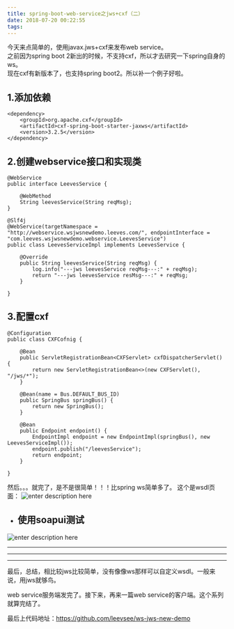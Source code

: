 ```yaml
---
title: spring-boot-web-service之jws+cxf（二）
date: 2018-07-20 00:22:55
tags:
---
```


今天来点简单的，使用javax.jws+cxf来发布web service。  
之前因为spring boot 2新出的时候，不支持cxf，所以才去研究一下spring自身的ws。  
现在cxf有新版本了，也支持spring boot2。所以补一个例子好啦。  

## 1.添加依赖

``` 
<dependency>
	<groupId>org.apache.cxf</groupId>
	<artifactId>cxf-spring-boot-starter-jaxws</artifactId>
	<version>3.2.5</version>
</dependency>
```

## 2.创建webservice接口和实现类  

``` 
@WebService
public interface LeevesService {

    @WebMethod
    String leevesService(String reqMsg);
}
```

``` 
@Slf4j
@WebService(targetNamespace = "http://webservice.wsjwsnewdemo.leeves.com/", endpointInterface = "com.leeves.wsjwsnewdemo.webservice.LeevesService")
public class LeevesServiceImpl implements LeevesService {

    @Override
    public String leevesService(String reqMsg) {
        log.info("---jws leevesService reqMsg---:" + reqMsg);
        return "---jws leevesService resMsg---:" + reqMsg;
    }

}
```

## 3.配置cxf  

``` 
@Configuration
public class CXFCofnig {

    @Bean
    public ServletRegistrationBean<CXFServlet> cxfDispatcherServlet() {
        return new ServletRegistrationBean<>(new CXFServlet(), "/jws/*");
    }

    @Bean(name = Bus.DEFAULT_BUS_ID)
    public SpringBus springBus() {
        return new SpringBus();
    }

    @Bean
    public Endpoint endpoint() {
        EndpointImpl endpoint = new EndpointImpl(springBus(), new LeevesServiceImpl());
        endpoint.publish("/leevesService");
        return endpoint;
    }

}
```

然后。。。就完了，是不是很简单！！！比spring ws简单多了。
这个是wsdl页面：
![enter description here](http://7xz8pr.com1.z1.glb.clouddn.com/jws_leevesService.png)
-  ## 使用soapui测试
![enter description here](http://7xz8pr.com1.z1.glb.clouddn.com/jws_soapui.png)

--- 
--- 
---

最后，总结，相比较jws比较简单，没有像像ws那样可以自定义wsdl。一般来说，用jws就够鸟。

web service服务端发完了。接下来，再来一篇web service的客户端。这个系列就算完结了。

最后上代码地址：https://github.com/leevsee/ws-jws-new-demo